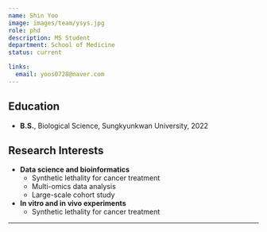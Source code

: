 ```yaml
---
name: Shin Yoo
image: images/team/ysys.jpg
role: phd
description: MS Student
department: School of Medicine
status: current

links:
  email: yoos0728@naver.com
---
```


## **Education**

* **B.S.**, Biological Science, Sungkyunkwan University, 2022

## **Research Interests**

* **Data science and bioinformatics**
    - Synthetic lethality for cancer treatment
    - Multi-omics data analysis
    - Large-scale cohort study
* **In vitro and in vivo experiments**
    - Synthetic lethality for cancer treatment

---
